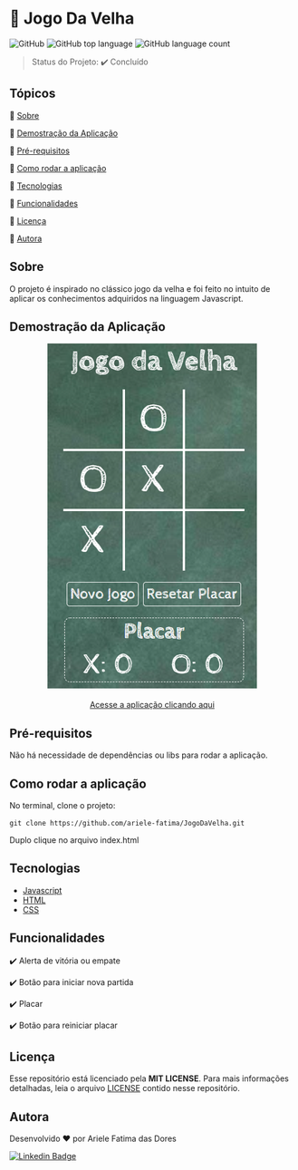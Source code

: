 # :older_woman: Jogo Da Velha
![GitHub](https://img.shields.io/github/license/ariele-fatima/JogoDaVelha?style=plastic)
![GitHub top language](https://img.shields.io/github/languages/top/ariele-fatima/JogoDaVelha?style=plastic)
![GitHub language count](https://img.shields.io/github/languages/count/ariele-fatima/JogoDaVelha?style=plastic)

> Status do Projeto: :heavy_check_mark: Concluído


## Tópicos 

:small_blue_diamond: [Sobre](#sobre)

:small_blue_diamond: [Demostração da Aplicação](#demostração-da-aplicação)

:small_blue_diamond: [Pré-requisitos](#pré-requisitos)

:small_blue_diamond: [Como rodar a aplicação](#como-rodar-a-aplicação)

:small_blue_diamond: [Tecnologias](#tecnologias)

:small_blue_diamond: [Funcionalidades](#funcionalidades)

:small_blue_diamond: [Licença](#licença)

:small_blue_diamond: [Autora](#autora)



## Sobre


O projeto é inspirado no clássico jogo da velha e foi feito no intuito de aplicar os conhecimentos adquiridos na linguagem Javascript.


## Demostração da Aplicação

<p align="center">
  <img alt="JogoDaVelha" title="#JogoDaVelha" src="./images/demoJogo.png" />
  <br><br>
  <a align="center" href="https://ariele-fatima.github.io/JogoDaVelha/">Acesse a aplicação clicando aqui</a>
</p>

## Pré-requisitos
Não há necessidade de dependências ou libs para rodar a aplicação.

## Como rodar a aplicação

No terminal, clone o projeto: 

```
git clone https://github.com/ariele-fatima/JogoDaVelha.git
```

Duplo clique no arquivo index.html


## Tecnologias

- [Javascript](https://developer.mozilla.org/pt-BR/docs/Web/JavaScript)
- [HTML](https://developer.mozilla.org/pt-BR/docs/Web/HTML)
- [CSS](https://developer.mozilla.org/pt-BR/docs/Web/CSS)


## Funcionalidades


:heavy_check_mark: Alerta de vitória ou empate

:heavy_check_mark: Botão para iniciar nova partida

:heavy_check_mark: Placar

:heavy_check_mark: Botão para reiniciar placar


## Licença

Esse repositório está licenciado pela **MIT LICENSE**. Para mais informações detalhadas, leia o arquivo [LICENSE](./LICENSE) contido nesse repositório.

## Autora

Desenvolvido ❤️ por Ariele Fatima das Dores

[![Linkedin Badge](https://img.shields.io/badge/-Ariele-blue?style=flat-square&logo=Linkedin&logoColor=white&link=https://www.linkedin.com/in/ariele-fatima-057579191/)](https://www.linkedin.com/in/ariele-fatima-057579191/) 


